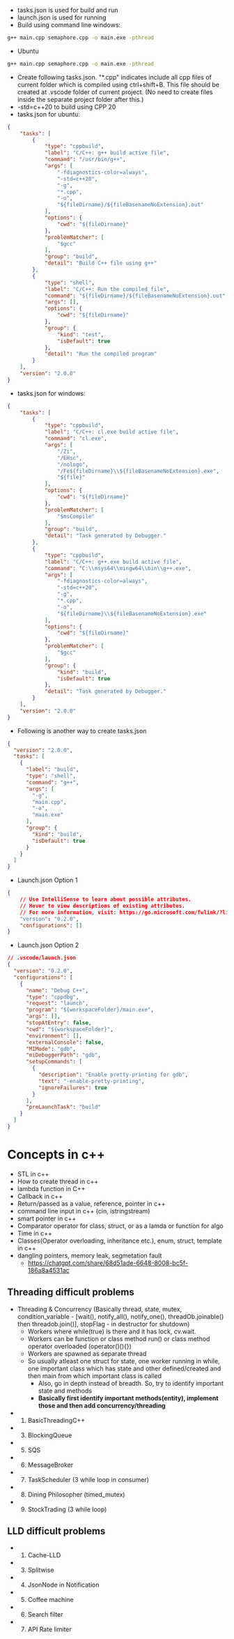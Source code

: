 - tasks.json is used for build and run
- launch.json is used for running
- Build using command line
windows:
```bash
g++ main.cpp semaphore.cpp -o main.exe -pthread
```
- Ubuntu
```bash
g++ main.cpp semaphore.cpp -o main.exe -pthread
```
- Create following tasks.json. "*.cpp" indicates include all cpp files of current folder which is compiled using ctrl+shift+B. This file should be created at .vscode folder of current project. (No need to create files inside the separate project folder after this.)
- -std=c++20 to build using CPP 20
- tasks.json for ubuntu:
```json
{
    "tasks": [
        {
            "type": "cppbuild",
            "label": "C/C++: g++ build active file",
            "command": "/usr/bin/g++",
            "args": [
                "-fdiagnostics-color=always",
                "-std=c++20",
                "-g",
                "*.cpp",
                "-o",
                "${fileDirname}/${fileBasenameNoExtension}.out"
            ],
            "options": {
                "cwd": "${fileDirname}"
            },
            "problemMatcher": [
                "$gcc"
            ],
            "group": "build",
            "detail": "Build C++ file using g++"
        },
        {
            "type": "shell",
            "label": "C/C++: Run the compiled file",
            "command": "${fileDirname}/${fileBasenameNoExtension}.out",
            "args": [],
            "options": {
                "cwd": "${fileDirname}"
            },
            "group": {
                "kind": "test",
                "isDefault": true
            },
            "detail": "Run the compiled program"
        }
    ],
    "version": "2.0.0"
}
```
- tasks.json for windows:
```json
{
    "tasks": [
        {
            "type": "cppbuild",
            "label": "C/C++: cl.exe build active file",
            "command": "cl.exe",
            "args": [
                "/Zi",
                "/EHsc",
                "/nologo",
                "/Fe${fileDirname}\\${fileBasenameNoExtension}.exe",
                "${file}"
            ],
            "options": {
                "cwd": "${fileDirname}"
            },
            "problemMatcher": [
                "$msCompile"
            ],
            "group": "build",
            "detail": "Task generated by Debugger."
        },
        {
            "type": "cppbuild",
            "label": "C/C++: g++.exe build active file",
            "command": "C:\\msys64\\mingw64\\bin\\g++.exe",
            "args": [
                "-fdiagnostics-color=always",
                "-std=c++20",
                "-g",
                "*.cpp",
                "-o",
                "${fileDirname}\\${fileBasenameNoExtension}.exe"
            ],
            "options": {
                "cwd": "${fileDirname}"
            },
            "problemMatcher": [
                "$gcc"
            ],
            "group": {
                "kind": "build",
                "isDefault": true
            },
            "detail": "Task generated by Debugger."
        }
    ],
    "version": "2.0.0"
}
```

- Following is another way to create tasks.json
```json
{
  "version": "2.0.0",
  "tasks": [
    {
      "label": "build",
      "type": "shell",
      "command": "g++",
      "args": [
        "-g",
        "main.cpp",
        "-o",
        "main.exe"
      ],
      "group": {
        "kind": "build",
        "isDefault": true
      }
    }
  ]
}
```
- Launch.json Option 1
```json
{
    // Use IntelliSense to learn about possible attributes.
    // Hover to view descriptions of existing attributes.
    // For more information, visit: https://go.microsoft.com/fwlink/?linkid=830387
    "version": "0.2.0",
    "configurations": []
}
```
- Launch.json Option 2
```json
// .vscode/launch.json
{
  "version": "0.2.0",
  "configurations": [
    {
      "name": "Debug C++",
      "type": "cppdbg",
      "request": "launch",
      "program": "${workspaceFolder}/main.exe",
      "args": [],
      "stopAtEntry": false,
      "cwd": "${workspaceFolder}",
      "environment": [],
      "externalConsole": false,
      "MIMode": "gdb",
      "miDebuggerPath": "gdb",
      "setupCommands": [
        {
          "description": "Enable pretty-printing for gdb",
          "text": "-enable-pretty-printing",
          "ignoreFailures": true
        }
      ],
      "preLaunchTask": "build"
    }
  ]
}
```
# Concepts in c++
- STL in c++
- How to create thread in c++
- lambda function in C++
- Callback in c++
- Return/passed as a value, reference, pointer in c++
- command line input in c++ (cin, istringstream)
- smart pointer in c++
- Comparator operator for class, struct, or as a lamda or function for algo
- Time in c++
- Classes(Operator overloading, inheritance etc.), enum, struct, template in c++
- dangling pointers, memory leak, segmetation fault
    - https://chatgpt.com/share/68d51ade-6648-8008-bc5f-186a8a4531ac

## Threading difficult problems
- Threading & Concurrency (Basically thread, state, mutex, condition_variable - [wait(), notify_all(), notify_one(), threadOb.joinable() then threadob.join()], stopFlag - in destructor for shutdown)
  - Workers where while(true) is there and it has lock, cv.wait.
  - Workers can be function or class method run() or class method operator overloaded (operator()(){})
  - Workers are spawned as separate thread
  - So usually atleast one struct for state, one worker running in while, one important class which has state and other defined/created and then main from which important class is called
    - Also, go in depth instead of breadth. So, try to identify important state and methods
    - **Basically first identify important methods(entity), implement those and then add concurrency/threading**
- 1. BasicThreadingC++
- 3. BlockingQueue
- 5. SQS
- 6. MessageBroker
- 7. TaskScheduler (3 while loop in consumer)
- 8. Dining Philosopher (timed_mutex)
- 9. StockTrading (3 while loop)
## LLD difficult problems
- 1. Cache-LLD
- 3. Splitwise
- 4. JsonNode in Notification
- 5. Coffee machine
- 6. Search filter
- 7. API Rate limiter